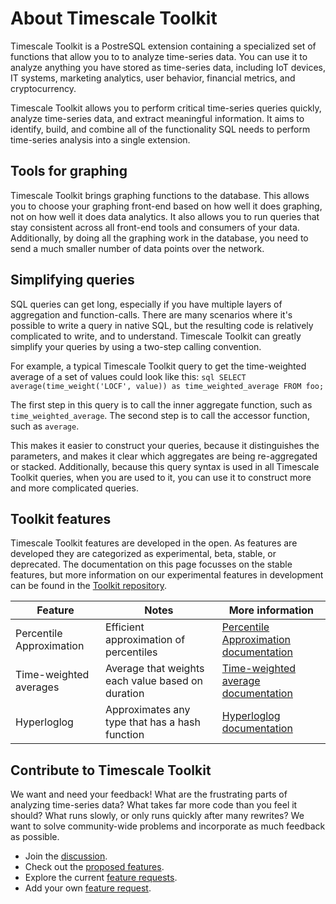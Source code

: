 # About Timescale Toolkit
Timescale Toolkit is a PostreSQL extension containing a specialized set of
functions that allow you to to analyze time-series data. You can use it to
analyze anything you have stored as time-series data, including IoT devices, IT
systems, marketing analytics, user behavior, financial metrics, and
cryptocurrency.

Timescale Toolkit allows you to perform critical time-series queries quickly,
analyze time-series data, and extract meaningful information. It aims to
identify, build, and combine all of the functionality SQL needs to perform
time-series analysis into a single extension.

## Tools for graphing
Timescale Toolkit brings graphing functions to the database. This allows you
to choose your graphing front-end based on how well it does graphing, not on how
well it does data analytics. It also allows you to run queries that stay
consistent across all front-end tools and consumers of your data. Additionally,
by doing all the graphing work in the database, you need to send a much smaller
number of data points over the network.

## Simplifying queries
SQL queries can get long, especially if you have multiple layers of aggregation
and function-calls. There are many scenarios where it's possible to write a
query in native SQL, but the resulting code is relatively complicated to write,
and to understand. Timescale Toolkit can greatly simplify your queries by
using a two-step calling convention.

For example, a typical Timescale Toolkit query to get the time-weighted
average of a set of values could look like this: ```sql SELECT
average(time_weight('LOCF', value)) as time_weighted_average FROM foo; ```

The first step in this query is to call the inner aggregate function, such as
`time_weighted_average`. The second step is to call the accessor function, such
as `average`.

This makes it easier to construct your queries, because it distinguishes the
parameters, and makes it clear which aggregates are being re-aggregated or
stacked. Additionally, because this query syntax is used in all Timescale
Toolkit queries, when you are used to it, you can use it to construct more and
more complicated queries.

## Toolkit features
Timescale Toolkit features are developed in the open. As features are developed
they are categorized as experimental, beta, stable, or deprecated. The
documentation on this page focusses on the stable features, but more
information on our experimental features in development can be found in the
[Toolkit repository][gh-docs].

|Feature|Notes|More information|
|-------|-----|----------------|
|Percentile Approximation|Efficient approximation of percentiles|[Percentile Approximation documentation][approx-percentile]|
|Time-weighted averages|Average that weights each value based on duration|[Time-weighted average documentation][time-weighted-avg]|
|Hyperloglog|Approximates any type that has a hash function|[Hyperloglog documentation][hyperloglog]|

## Contribute to Timescale Toolkit
We want and need your feedback! What are the frustrating parts of analyzing
time-series data? What takes far more code than you feel it should? What runs
slowly, or only runs quickly after many rewrites? We want to solve
community-wide problems and incorporate as much feedback as possible.

*   Join the [discussion][gh-discussions].
*   Check out the [proposed features][gh-proposed].
*   Explore the current [feature requests][gh-requests].
*   Add your own [feature request][gh-newissue].

[gh-docs]: https://github.com/timescale/timescale-analytics/tree/main/docs
[approx-percentile]: /how-to-guides/toolkit/approximate_percentile
[time-weighted-avg]: /how-to-guides/toolkit/time-weighted-averages
[hyperloglog]: /how-to-guides/toolkit/hyperloglog
[gh-discussions]: https://github.com/timescale/timescale-analytics/discussions
[gh-proposed]: https://github.com/timescale/timescale-analytics/labels/proposed-feature
[gh-requests]: https://github.com/timescale/timescale-analytics/labels/feature-request
[gh-newissue]: https://github.com/timescale/timescale-analytics/issues/new?assignees=&labels=feature-request&template=feature-request.md&title=
